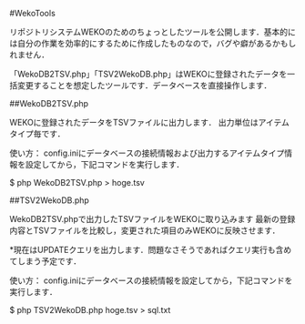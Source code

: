 #WekoTools

リポジトリシステムWEKOのためのちょっとしたツールを公開します．基本的には自分の作業を効率的にするために作成したものなので，バグや癖があるかもしれません．

「WekoDB2TSV.php」「TSV2WekoDB.php」はWEKOに登録されたデータを一括変更することを想定したツールです．データベースを直接操作します．

##WekoDB2TSV.php

WEKOに登録されたデータをTSVファイルに出力します．
出力単位はアイテムタイプ毎です．

使い方：
config.iniにデータベースの接続情報および出力するアイテムタイプ情報を設定してから，下記コマンドを実行します．

 $ php WekoDB2TSV.php > hoge.tsv

##TSV2WekoDB.php

WekoDB2TSV.phpで出力したTSVファイルをWEKOに取り込みます
最新の登録内容とTSVファイルを比較し，変更された項目のみWEKOに反映させます．

*現在はUPDATEクエリを出力します．問題なさそうであればクエリ実行も含めてしまう予定です．

使い方：
config.iniにデータベースの接続情報を設定してから，下記コマンドを実行します．

 $ php TSV2WekoDB.php hoge.tsv > sql.txt




